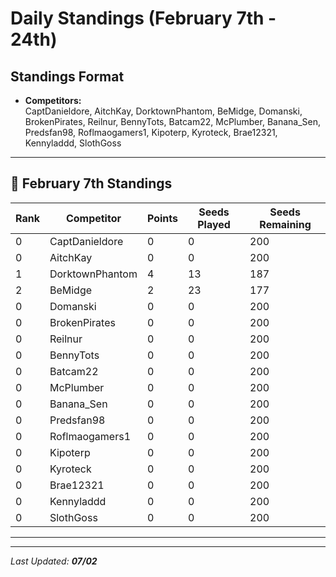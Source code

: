 # Daily Standings (February 7th - 24th)

## Standings Format
- **Competitors:**  
  CaptDanieldore, AitchKay, DorktownPhantom, BeMidge, Domanski, BrokenPirates, Reilnur, BennyTots, Batcam22, McPlumber, Banana_Sen, Predsfan98, Roflmaogamers1, Kipoterp, Kyroteck, Brae12321, Kennyladdd, SlothGoss

---

## 📅 February 7th Standings
| Rank | Competitor         | Points | Seeds Played | Seeds Remaining |
|------|--------------------|--------|--------------|-----------------|
| 0    | CaptDanieldore     | 0      | 0            | 200             |
| 0    | AitchKay           | 0      | 0            | 200             |
| 1    | DorktownPhantom    | 4      | 13           | 187             |
| 2    | BeMidge            | 2      | 23           | 177             |
| 0    | Domanski           | 0      | 0            | 200             |
| 0    | BrokenPirates      | 0      | 0            | 200             |
| 0    | Reilnur            | 0      | 0            | 200             |
| 0    | BennyTots          | 0      | 0            | 200             |
| 0    | Batcam22           | 0      | 0            | 200             |
| 0    | McPlumber          | 0      | 0            | 200             |
| 0    | Banana_Sen         | 0      | 0            | 200             |
| 0    | Predsfan98         | 0      | 0            | 200             |
| 0    | Roflmaogamers1     | 0      | 0            | 200             |
| 0    | Kipoterp           | 0      | 0            | 200             |
| 0    | Kyroteck           | 0      | 0            | 200             |
| 0    | Brae12321          | 0      | 0            | 200             |
| 0    | Kennyladdd         | 0      | 0            | 200             |
| 0    | SlothGoss          | 0      | 0            | 200             |

---



---

_Last Updated: **07/02**_

